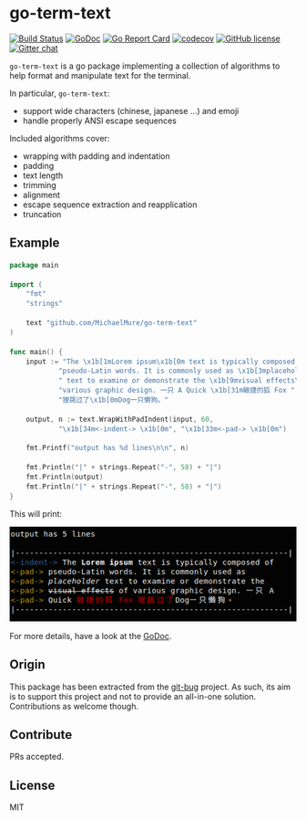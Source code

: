 # go-term-text

[![Build Status](https://travis-ci.org/MichaelMure/go-term-text.svg?branch=master)](https://travis-ci.org/MichaelMure/go-term-text)
[![GoDoc](https://godoc.org/github.com/MichaelMure/go-term-text?status.svg)](https://godoc.org/github.com/MichaelMure/go-term-text)
[![Go Report Card](https://goreportcard.com/badge/github.com/MichaelMure/go-term-text)](https://goreportcard.com/report/github.com/MichaelMure/go-term-text)
[![codecov](https://codecov.io/gh/MichaelMure/go-term-text/branch/master/graph/badge.svg)](https://codecov.io/gh/MichaelMure/go-term-text)
[![GitHub license](https://img.shields.io/github/license/MichaelMure/go-term-text.svg)](https://github.com/MichaelMure/go-term-text/blob/master/LICENSE)
[![Gitter chat](https://badges.gitter.im/gitterHQ/gitter.png)](https://gitter.im/the-git-bug/Lobby)

`go-term-text` is a go package implementing a collection of algorithms to help format and manipulate text for the terminal.

In particular, `go-term-text`:
- support wide characters (chinese, japanese ...) and emoji
- handle properly ANSI escape sequences

Included algorithms cover:
- wrapping with padding and indentation
- padding
- text length
- trimming
- alignment
- escape sequence extraction and reapplication
- truncation

## Example

```go
package main

import (
	"fmt"
	"strings"

	text "github.com/MichaelMure/go-term-text"
)

func main() {
	input := "The \x1b[1mLorem ipsum\x1b[0m text is typically composed of " +
    		"pseudo-Latin words. It is commonly used as \x1b[3mplaceholder\x1b[0m" +
    		" text to examine or demonstrate the \x1b[9mvisual effects\x1b[0m of " +
    		"various graphic design. 一只 A Quick \x1b[31m敏捷的狐 Fox " +
    		"狸跳过了\x1b[0mDog一只懒狗。"

	output, n := text.WrapWithPadIndent(input, 60,
    		"\x1b[34m<-indent-> \x1b[0m", "\x1b[33m<-pad-> \x1b[0m")

	fmt.Printf("output has %d lines\n\n", n)

	fmt.Println("|" + strings.Repeat("-", 58) + "|")
	fmt.Println(output)
	fmt.Println("|" + strings.Repeat("-", 58) + "|")
}
```

This will print:

![example output](/img/example.png)

For more details, have a look at the [GoDoc](https://godoc.org/github.com/MichaelMure/go-term-text).

## Origin

This package has been extracted from the [git-bug](https://github.com/MichaelMure/git-bug) project. As such, its aim is to support this project and not to provide an all-in-one solution. Contributions as welcome though.

## Contribute

PRs accepted.

## License

MIT
